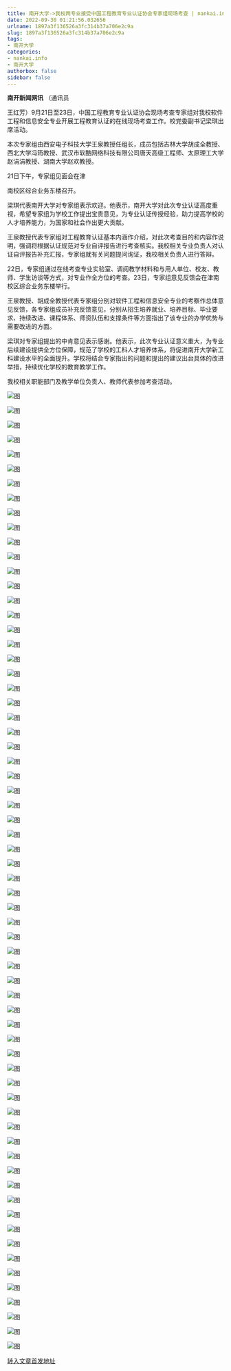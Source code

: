 ```yaml
---
title: 南开大学->我校两专业接受中国工程教育专业认证协会专家组现场考查 | nankai.info
date: 2022-09-30 01:21:56.032656
urlname: 1897a3f136526a3fc314b37a706e2c9a
slug: 1897a3f136526a3fc314b37a706e2c9a
tags: 
- 南开大学
categories:
- nankai.info
- 南开大学
authorbox: false
sidebar: false
---
```

**南开新闻网讯** （通讯员

王红芳）9月21日至23日，中国工程教育专业认证协会现场考查专家组对我校软件工程和信息安全专业开展工程教育认证的在线现场考查工作。校党委副书记梁琪出席活动。

本次专家组由西安电子科技大学王泉教授任组长，成员包括吉林大学胡成全教授、西北大学冯筠教授、武汉市软酷网络科技有限公司唐天高级工程师、太原理工大学赵涓涓教授、湖南大学赵欢教授。

21日下午，专家组见面会在津
<!--more-->
南校区综合业务东楼召开。

梁琪代表南开大学对专家组表示欢迎。他表示，南开大学对此次专业认证高度重视，希望专家组为学校工作提出宝贵意见，为专业认证传授经验，助力提高学校的人才培养能力，为国家和社会作出更大贡献。

王泉教授代表专家组对工程教育认证基本内涵作介绍，对此次考查目的和内容作说明，强调将根据认证规范对专业自评报告进行考查核实。我校相关专业负责人对认证自评报告补充汇报，专家组就有关问题提问询证，我校相关负责人进行答辩。

22日，专家组通过在线考查专业实验室、调阅教学材料和与用人单位、校友、教师、学生访谈等方式，对专业作全方位的考查。23日，专家组意见反馈会在津南校区综合业务东楼举行。

王泉教授、胡成全教授代表专家组分别对软件工程和信息安全专业的考察作总体意见反馈，各专家组成员补充反馈意见，分别从招生培养就业、培养目标、毕业要求、持续改进、课程体系、师资队伍和支撑条件等方面指出了该专业的办学优势与需要改进的方面。

梁琪对专家组提出的中肯意见表示感谢。他表示，此次专业认证意义重大，为专业后续建设提供全方位保障，规范了学校的工科人才培养体系，将促进南开大学新工科建设水平的全面提升。学校将结合专家指出的问题和提出的建议出台具体的改进举措，持续优化学校的教育教学工作。

我校相关职能部门及教学单位负责人、教师代表参加考查活动。

![图](http://news.nankai.edu.cn/ywsd/system/2022/09/27/g)

![图](http://news.nankai.edu.cn/ywsd/system/2022/09/27/p)

![图](http://news.nankai.edu.cn/ywsd/system/2022/09/27/j)

![图](http://news.nankai.edu.cn/ywsd/system/2022/09/27/)

![图](http://news.nankai.edu.cn/ywsd/system/2022/09/27/c)

![图](http://news.nankai.edu.cn/ywsd/system/2022/09/27/e)

![图](http://news.nankai.edu.cn/ywsd/system/2022/09/27/e)

![图](http://news.nankai.edu.cn/ywsd/system/2022/09/27/e)

![图](http://news.nankai.edu.cn/ywsd/system/2022/09/27/6)

![图](http://news.nankai.edu.cn/ywsd/system/2022/09/27/1)

![图](http://news.nankai.edu.cn/ywsd/system/2022/09/27/9)

![图](http://news.nankai.edu.cn/ywsd/system/2022/09/27/e)

![图](http://news.nankai.edu.cn/ywsd/system/2022/09/27/_)

![图](http://news.nankai.edu.cn/ywsd/system/2022/09/27/0)

![图](http://news.nankai.edu.cn/ywsd/system/2022/09/27/8)

![图](http://news.nankai.edu.cn/ywsd/system/2022/09/27/0)

![图](http://news.nankai.edu.cn/ywsd/system/2022/09/27/8)

![图](http://news.nankai.edu.cn/ywsd/system/2022/09/27/4)

![图](http://news.nankai.edu.cn/ywsd/system/2022/09/27/0)

![图](http://news.nankai.edu.cn/ywsd/system/2022/09/27/0)

![图](http://news.nankai.edu.cn/ywsd/system/2022/09/27/0)

![图](http://news.nankai.edu.cn/ywsd/system/2022/09/27/3)

![图](http://news.nankai.edu.cn/ywsd/system/2022/09/27/0)

![图](http://news.nankai.edu.cn/ywsd/system/2022/09/27/0)

![图](http://news.nankai.edu.cn/)

![图](http://news.nankai.edu.cn/ywsd/system/2022/09/27/0)

![图](http://news.nankai.edu.cn/ywsd/system/2022/09/27/8)

![图](http://news.nankai.edu.cn/ywsd/system/2022/09/27/4)

![图](http://news.nankai.edu.cn/)

![图](http://news.nankai.edu.cn/ywsd/system/2022/09/27/0)

![图](http://news.nankai.edu.cn/ywsd/system/2022/09/27/0)

![图](http://news.nankai.edu.cn/ywsd/system/2022/09/27/0)

![图](http://news.nankai.edu.cn/)

![图](http://news.nankai.edu.cn/ywsd/system/2022/09/27/3)

![图](http://news.nankai.edu.cn/ywsd/system/2022/09/27/0)

![图](http://news.nankai.edu.cn/ywsd/system/2022/09/27/0)

![图](http://news.nankai.edu.cn/)

![图](http://news.nankai.edu.cn/ywsd/system/2022/09/27/c)

![图](http://news.nankai.edu.cn/ywsd/system/2022/09/27/i)

![图](http://news.nankai.edu.cn/ywsd/system/2022/09/27/p)

![图](http://news.nankai.edu.cn/)

![图](http://news.nankai.edu.cn/ywsd/system/2022/09/27/n)

![图](http://news.nankai.edu.cn/ywsd/system/2022/09/27/c)

![图](http://news.nankai.edu.cn/ywsd/system/2022/09/27/)

![图](http://news.nankai.edu.cn/ywsd/system/2022/09/27/u)

![图](http://news.nankai.edu.cn/ywsd/system/2022/09/27/d)

![图](http://news.nankai.edu.cn/ywsd/system/2022/09/27/e)

![图](http://news.nankai.edu.cn/ywsd/system/2022/09/27/)

![图](http://news.nankai.edu.cn/ywsd/system/2022/09/27/i)

![图](http://news.nankai.edu.cn/ywsd/system/2022/09/27/a)

![图](http://news.nankai.edu.cn/ywsd/system/2022/09/27/k)

![图](http://news.nankai.edu.cn/ywsd/system/2022/09/27/n)

![图](http://news.nankai.edu.cn/ywsd/system/2022/09/27/a)

![图](http://news.nankai.edu.cn/ywsd/system/2022/09/27/n)

![图](http://news.nankai.edu.cn/ywsd/system/2022/09/27/)

![图](http://news.nankai.edu.cn/ywsd/system/2022/09/27/s)

![图](http://news.nankai.edu.cn/ywsd/system/2022/09/27/w)

![图](http://news.nankai.edu.cn/ywsd/system/2022/09/27/e)

![图](http://news.nankai.edu.cn/ywsd/system/2022/09/27/n)

![图](http://news.nankai.edu.cn/)

![图](http://news.nankai.edu.cn/)

![图](http://news.nankai.edu.cn/ywsd/system/2022/09/27/:)

![图](http://news.nankai.edu.cn/ywsd/system/2022/09/27/p)

![图](http://news.nankai.edu.cn/ywsd/system/2022/09/27/t)

![图](http://news.nankai.edu.cn/ywsd/system/2022/09/27/t)

![图](http://news.nankai.edu.cn/ywsd/system/2022/09/27/h)

[转入文章首发地址](http://news.nankai.edu.cn/ywsd/system/2022/09/27/030052953.shtml)